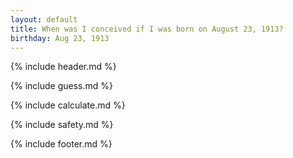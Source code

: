 ```yaml
---
layout: default
title: When was I conceived if I was born on August 23, 1913?
birthday: Aug 23, 1913
---
```


{% include header.md %}

{% include guess.md %}

{% include calculate.md %}

{% include safety.md %}

{% include footer.md %}



